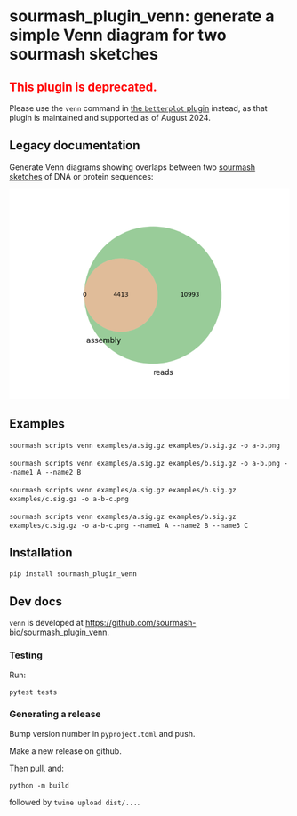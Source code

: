 # sourmash_plugin_venn: generate a simple Venn diagram for two sourmash sketches

## <span style="color:red">This plugin is deprecated.</span>

Please use the `venn` command in
[the `betterplot` plugin](https://github.com/sourmash-bio/sourmash_plugin_betterplot/)
instead, as that plugin is maintained and supported as of August 2024.

## Legacy documentation

Generate Venn diagrams showing overlaps between two
[sourmash sketches](https://sourmash.readthedocs.io/) of DNA or
protein sequences:

![simple Venn diagram](doc/simple.png)

## Examples

```
sourmash scripts venn examples/a.sig.gz examples/b.sig.gz -o a-b.png

sourmash scripts venn examples/a.sig.gz examples/b.sig.gz -o a-b.png --name1 A --name2 B

sourmash scripts venn examples/a.sig.gz examples/b.sig.gz examples/c.sig.gz -o a-b-c.png 

sourmash scripts venn examples/a.sig.gz examples/b.sig.gz examples/c.sig.gz -o a-b-c.png --name1 A --name2 B --name3 C
```

## Installation

```
pip install sourmash_plugin_venn
```

## Dev docs

`venn` is developed at https://github.com/sourmash-bio/sourmash_plugin_venn.

### Testing

Run:
```
pytest tests
```

### Generating a release

Bump version number in `pyproject.toml` and push.

Make a new release on github.

Then pull, and:

```
python -m build
```

followed by `twine upload dist/...`.
